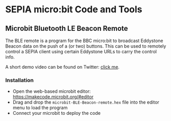 # SEPIA micro:bit Code and Tools

## Microbit Bluetooth LE Beacon Remote

The BLE remote is a program for the BBC micro:bit to broadcast Eddystone Beacon data on the push of a (or two) buttons.
This can be used to remotely control a SEPIA client using certain Eddystone URLs to carry the control info.  
  
A short demo video can be found on Twitter: [click me](https://twitter.com/sepia_fw/status/1111263680640008192).

### Installation

* Open the web-based microbit editor: https://makecode.microbit.org/#editor
* Drag and drop the `microbit-BLE-Beacon-remote.hex` file into the editor menu to load the program
* Connect your microbit to deploy the code  



